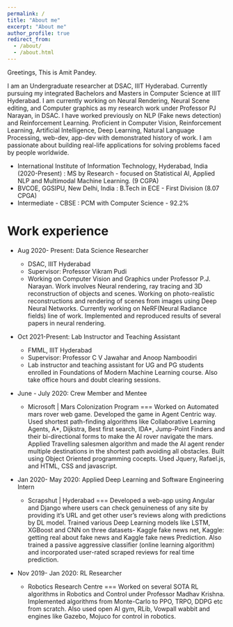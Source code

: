 ```yaml
---
permalink: /
title: "About me"
excerpt: "About me"
author_profile: true
redirect_from: 
  - /about/
  - /about.html
---
```

Greetings,
This is Amit Pandey. 

I am an Undergraduate researcher at DSAC, IIIT Hyderabad. Currently pursuing my integrated Bachelors and Masters in Computer Science at IIIT Hyderabad.
I am currently working on Neural Rendering, Neural Scene editing, and Computer graphics as my research work under Professor PJ Narayan, in DSAC. I have worked previously on NLP (Fake news detection) and Reinforcement Learning. Proficient in Computer Vision, Reinforcement Learning, Artificial Intelligence, Deep Learning, Natural Language Processing, web-dev, app-dev with demonstrated history of work.
I am passionate about building real-life applications for solving problems faced by people worldwide.

* International Institute of Information Technology, Hyderabad, India (2020-Present) : MS by Research - focused on Statistical AI, Applied NLP and Multimodal Machine Learning. (9 CGPA)
* BVCOE, GGSIPU, New Delhi, India : B.Tech in ECE - First Division (8.07 CPGA)
* Intermediate - CBSE : PCM with Computer Science - 92.2%

Work experience
======
* Aug 2020- Present: Data Science Researcher
  * DSAC, IIIT Hyderabad
  * Supervisor: Professor Vikram Pudi
  * Working on Computer Vision and Graphics under Professor P.J. Narayan. Work involves Neural rendering, ray tracing and 3D reconstruction of objects and scenes. Working on photo-realistic reconstructions and rendering of scenes from images using Deep Neural Networks. Currently working on NeRF(Neural Radiance fields) line of work. Implemented and reproduced results of several papers in neural rendering.


* Oct 2021-Present: Lab Instructor and Teaching Assistant
  * FMML, IIIT Hyderabad
  * Supervisor: Professor C V Jawahar and Anoop Namboodiri
  * Lab instructor and teaching assistant for UG and PG students enrolled in Foundations of Modern Machine Learning course. Also take office hours and doubt clearing sessions.


* June - July 2020: Crew Member and Mentee
  * Microsoft | Mars Colonization Program
===
  Worked on Automated mars rover web game. Developed the game in Agent Centric way. Used shortest path-finding algorithms like Collaborative Learning Agents, A*, Dijkstra, Best first search, IDA*, Jump-Point Finders and their bi-directional forms to make the AI rover navigate the mars. Applied Travelling salesmen algorithm and made the AI agent render multiple destinations in the shortest path avoiding all obstacles. Built using Object Oriented programming cocepts. Used Jquery, Rafael.js, and HTML, CSS and javascript.
 


* Jan 2020- May 2020: Applied Deep Learning and Software Engineering Intern
  * Scrapshut | Hyderabad
===
  Developed a web-app using Angular and Django where users can check genuineness of any site by providing it’s URL and get other user’s reviews along with predictions by DL model. Trained various Deep Learning models like LSTM, XGBoost and CNN on three datasets- Kaggle fake news net, Kaggle: getting real about fake news and Kaggle fake news Prediction. Also trained a passive aggressive classifier (online learning algorithm) and incorporated user-rated scraped reviews for real time prediction.


* Nov 2019- Jan 2020: RL Researcher
  * Robotics Research Centre 
===
Worked on several SOTA RL algorithms in Robotics and Control under Professor Madhav Krishna.
Implemented algorithms from Monte-Carlo to PPO, TRPO, DDPG etc from scratch. Also used open AI gym, RLib, Vowpall wabbit and engines like Gazebo, Mojuco for control in robotics.




